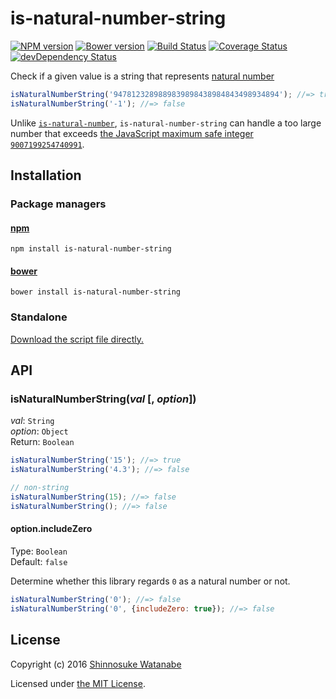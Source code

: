 # is-natural-number-string

[![NPM version](https://img.shields.io/npm/v/is-natural-number-string.svg)](https://www.npmjs.com/package/is-natural-number-string)
[![Bower version](https://img.shields.io/bower/v/is-natural-number-string.svg)](https://github.com/shinnn/is-natural-number-string/releases)
[![Build Status](https://travis-ci.org/shinnn/is-natural-number-string.svg?branch=master)](https://travis-ci.org/shinnn/is-natural-number-string)
[![Coverage Status](https://img.shields.io/coveralls/shinnn/is-natural-number-string.svg)](https://coveralls.io/r/shinnn/is-natural-number-string)
[![devDependency Status](https://david-dm.org/shinnn/is-natural-number-string/dev-status.svg)](https://david-dm.org/shinnn/is-natural-number-string#info=devDependencies)

Check if a given value is a string that represents [natural number](https://en.wikipedia.org/wiki/Natural_number)

```javascript
isNaturalNumberString('9478123289889839898438984843498934894'); //=> true
isNaturalNumberString('-1'); //=> false
```

Unlike [`is-natural-number`](https://github.com/shinnn/is-natural-number.js), `is-natural-number-string` can handle a too large number that exceeds [the JavaScript maximum safe integer `9007199254740991`](https://developer.mozilla.org/docs/Web/JavaScript/Reference/Global_Objects/Number/MAX_SAFE_INTEGER).

## Installation

### Package managers

#### [npm](https://www.npmjs.com/)

```
npm install is-natural-number-string
```

#### [bower](http://bower.io/)

```
bower install is-natural-number-string
```

### Standalone

[Download the script file directly.](https://raw.githubusercontent.com/shinnn/is-natural-number-string/master/browser.js)

## API

### isNaturalNumberString(*val* [, *option*])

*val*: `String`  
*option*: `Object`  
Return: `Boolean`

```javascript
isNaturalNumberString('15'); //=> true
isNaturalNumberString('4.3'); //=> false

// non-string
isNaturalNumberString(15); //=> false
isNaturalNumberString(); //=> false
```

#### option.includeZero

Type: `Boolean`  
Default: `false`

Determine whether this library regards `0` as a natural number or not. 

```javascript
isNaturalNumberString('0'); //=> false
isNaturalNumberString('0', {includeZero: true}); //=> false
```

## License

Copyright (c) 2016 [Shinnosuke Watanabe](https://github.com/shinnn)

Licensed under [the MIT License](./LICENSE).
